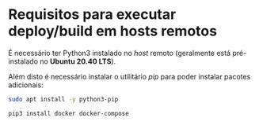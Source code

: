 # Requisitos para executar deploy/build em hosts remotos

É necessário ter Python3 instalado no _host_ remoto (geralmente está pré-instalado no **Ubuntu 20.40 LTS**).

Além disto é necessário instalar o utilitário _pip_ para poder instalar pacotes adicionais:

```sh
sudo apt install -y python3-pip

pip3 install docker docker-compose
```
